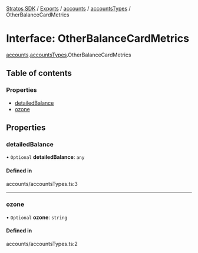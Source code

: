 [Stratos SDK](../README.md) / [Exports](../modules.md) / [accounts](../modules/accounts.md) / [accountsTypes](../modules/accounts.accountsTypes.md) / OtherBalanceCardMetrics

# Interface: OtherBalanceCardMetrics

[accounts](../modules/accounts.md).[accountsTypes](../modules/accounts.accountsTypes.md).OtherBalanceCardMetrics

## Table of contents

### Properties

- [detailedBalance](accounts.accountsTypes.OtherBalanceCardMetrics.md#detailedbalance)
- [ozone](accounts.accountsTypes.OtherBalanceCardMetrics.md#ozone)

## Properties

### detailedBalance

• `Optional` **detailedBalance**: `any`

#### Defined in

accounts/accountsTypes.ts:3

___

### ozone

• `Optional` **ozone**: `string`

#### Defined in

accounts/accountsTypes.ts:2

